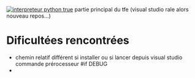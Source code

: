 [![interpreteur python true](https://img.shields.io/badge/start%20with-why%3F-brightgreen.svg?style=flat)](http://www.ted.com/talks/simon_sinek_how_great_leaders_inspire_action)
partie principal du tfe (visual studio rale alors nouveau repos...)

# Dificultées rencontrées
- chemin relatif différent si installer ou si lancer depuis visual studio
          commande prérocesseur #if DEBUG
- 
